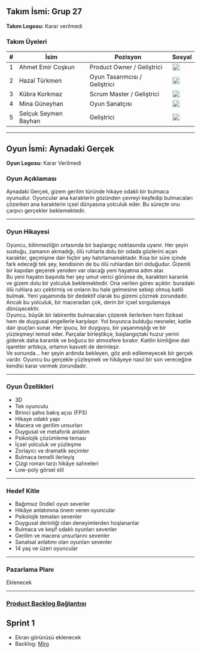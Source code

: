 ## Takım İsmi: Grup 27  
**Takım Logosu:** Karar verilmedi  

### Takım Üyeleri
<table>
  <thead>
    <tr>
      <th>#</th>
      <th>İsim</th>
      <th>Pozisyon</th>
      <th>Sosyal</th>
    </tr>
  </thead>
  <tbody>
    <tr >
      <td>1</td>
      <td>Ahmet Emir Coşkun</td>
      <td>Product Owner / Geliştrici</td>
      <td><a href="https://www.linkedin.com/in/ahmetemircoskun" target="_blank">
    <img src="https://cdn.jsdelivr.net/gh/devicons/devicon/icons/linkedin/linkedin-original.svg" alt="LinkedIn" width="20" height="20">
  </a></td>
    </tr>
    <tr>
      <td>2</td>
      <td>Hazal Türkmen</td>
      <td>Oyun Tasarımcısı / Geliştrici</td>
      <td><a href="https://www.linkedin.com/in/hazal-t%C3%BCrkmen-21754933a/" target="_blank">
    <img src="https://cdn.jsdelivr.net/gh/devicons/devicon/icons/linkedin/linkedin-original.svg" alt="LinkedIn" width="20" height="20">
  </a></td>
    </tr>
    <tr>
      <td>3</td>
      <td>Kübra Korkmaz</td>
      <td>Scrum Master / Geliştrici</td>
      <td><a href="https://www.linkedin.com/in/korkmazkubraa/" target="_blank">
    <img src="https://cdn.jsdelivr.net/gh/devicons/devicon/icons/linkedin/linkedin-original.svg" alt="LinkedIn" width="20" height="20">
  </a></td>
    </tr>
    <tr>
      <td>4</td>
      <td>Mina Güneyhan</td>
      <td>Oyun Sanatçısı</td>
      <td><a href="https://www.linkedin.com/in/mina-g%C3%BCneyhan-79a3b333a/?utm_source=share&utm_campaign=share_via&utm_content=profile&utm_medium=android_app" target="_blank">
    <img src="https://cdn.jsdelivr.net/gh/devicons/devicon/icons/linkedin/linkedin-original.svg" alt="LinkedIn" width="20" height="20">
  </a></td>
    </tr>
    <tr>
      <td>5</td>
      <td>Selçuk Seymen Bayhan</td>
      <td>Geliştrici</td>
      <td><a href="https://www.linkedin.com/in/selcukseymen0" target="_blank">
    <img src="https://cdn.jsdelivr.net/gh/devicons/devicon/icons/linkedin/linkedin-original.svg" alt="LinkedIn" width="20" height="20">
  </a></td>
    </tr>
  </tbody>
</table>

---

## Oyun İsmi: Aynadaki Gerçek  
**Oyun Logosu:** Karar Verilmedi  

### Oyun Açıklaması  
Aynadaki Gerçek, gizem gerilim türünde hikaye odaklı bir bulmaca oyunudur. Oyuncular ana karakterin gözünden çevreyi keşfedip bulmacaları çözerken ana karakterin içsel dünyasına yolculuk eder. Bu süreçte onu çarpıcı gerçekler beklemektedir.

---

### Oyun Hikayesi  
Oyuncu, bilinmezliğin ortasında bir başlangıç noktasında uyanır. Her şeyin sustuğu, zamanın akmadığı, ölü ruhlarla dolu bir odada gözlerini açan karakter, geçmişine dair hiçbir şey hatırlamamaktadır. Kısa bir süre içinde fark edeceği tek şey, kendisinin de bu ölü ruhlardan biri olduğudur. Gizemli bir kapıdan geçerek yeniden var olacağı yeni hayatına adım atar.  
Bu yeni hayatın başında her şey umut verici görünse de, karakteri karanlık ve gizem dolu bir yolculuk beklemektedir. Ona verilen görev açıktır: buradaki ölü ruhlara acı çektirmiş ve onların bu hale gelmesine sebep olmuş katili bulmak. Yeni yaşamında bir dedektif olarak bu gizemi çözmek zorundadır. Ancak bu yolculuk, bir maceradan çok, derin bir içsel sorgulamaya dönüşecektir.  
Oyuncu, büyük bir labirentte bulmacaları çözerek ilerlerken hem fiziksel hem de duygusal engellerle karşılaşır. Yol boyunca bulduğu nesneler, katile dair ipuçları sunar. Her ipucu, bir duyguyu, bir yaşanmışlığı ve bir yüzleşmeyi temsil eder. Parçalar birleştikçe, başlangıçtaki huzur yerini giderek daha karanlık ve boğucu bir atmosfere bırakır. Katilin kimliğine dair işaretler arttıkça, ortamın kasveti de derinleşir.  
Ve sonunda... her şeyin ardında bekleyen, göz ardı edilemeyecek bir gerçek vardır. Oyuncu bu gerçekle yüzleşmek ve hikâyeye nasıl bir son vereceğine kendisi karar vermek zorundadır.

---

### Oyun Özellikleri  

- 3D  
- Tek oyunculu  
- Birinci şahıs bakış açısı (FPS)  
- Hikaye odaklı yapı  
- Macera ve gerilim unsurları  
- Duygusal ve metaforik anlatım  
- Psikolojik çözümleme teması  
- İçsel yolculuk ve yüzleşme  
- Zorlayıcı ve dramatik seçimler  
- Bulmaca temelli ilerleyiş  
- Çizgi roman tarzı hikâye sahneleri  
- Low-poly görsel stil  

---

### Hedef Kitle  

- Bağımsız (Indie) oyun severler  
- Hikâye anlatımına önem veren oyuncular  
- Psikolojik temaları sevenler  
- Duygusal derinliği olan deneyimlerden hoşlananlar  
- Bulmaca ve keşif odaklı oyunları sevenler  
- Gerilim ve macera unsurlarını sevenler  
- Sanatsal anlatımı olan oyunları sevenler  
- 14 yaş ve üzeri oyuncular  

---

### Pazarlama Planı  
Eklenecek  

---

### [Product Backlog Bağlantısı](https://www.notion.so/22547d99163980b2b721f96411cd3c6f?v=22547d99163980a6a12c000ca6ba9577&source=copy_link)


## Sprint 1 
- Ekran görünüsü eklenecek
- Backlog: [Miro](https://miro.com/app/board/uXjVIij4-q4=/?share_link_id=114552763711)
